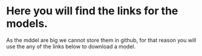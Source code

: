 # Here you will find the links for the models. 
As the mddel are big we cannot store them in github, for that reason you will use the any of the links below to download a model.
